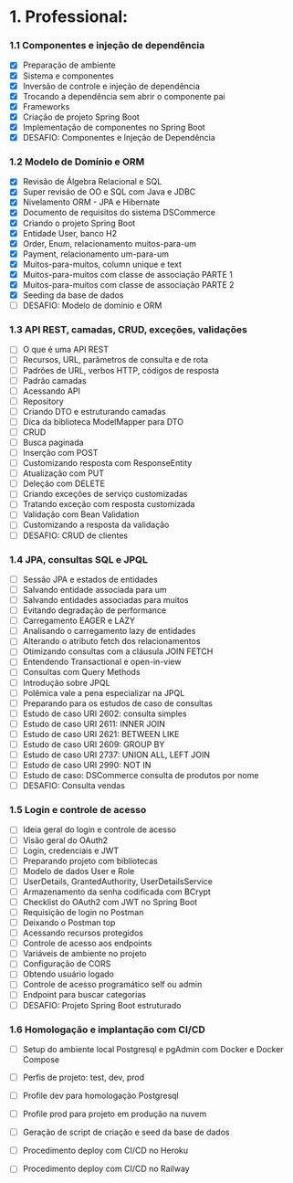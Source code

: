 # 1. Professional:

### 1.1 Componentes e injeção de dependência

- [x] Preparação de ambiente
- [x] Sistema e componentes
- [x] Inversão de controle e injeção de dependência
- [x] Trocando a dependência sem abrir o componente pai
- [x] Frameworks
- [x] Criação de projeto Spring Boot
- [x] Implementação de componentes no Spring Boot
- [x] DESAFIO: Componentes e Injeção de Dependência

### 1.2 Modelo de Domínio e ORM

- [x] Revisão de Álgebra Relacional e SQL
- [x] Super revisão de OO e SQL com Java e JDBC
- [x] Nivelamento ORM - JPA e Hibernate
- [x] Documento de requisitos do sistema DSCommerce
- [x] Criando o projeto Spring Boot
- [x] Entidade User, banco H2
- [x] Order, Enum, relacionamento muitos-para-um
- [x] Payment, relacionamento um-para-um
- [x] Muitos-para-muitos, column unique e text
- [x] Muitos-para-muitos com classe de associação PARTE 1
- [x] Muitos-para-muitos com classe de associação PARTE 2
- [x] Seeding da base de dados
- [ ] DESAFIO: Modelo de domínio e ORM

### 1.3 API REST, camadas, CRUD, exceções, validações

- [ ] O que é uma API REST
- [ ] Recursos, URL, parâmetros de consulta e de rota
- [ ] Padrões de URL, verbos HTTP, códigos de resposta
- [ ] Padrão camadas
- [ ] Acessando API
- [ ] Repository
- [ ] Criando DTO e estruturando camadas
- [ ] Dica da biblioteca ModelMapper para DTO
- [ ] CRUD
- [ ] Busca paginada
- [ ] Inserção com POST
- [ ] Customizando resposta com ResponseEntity
- [ ] Atualização com PUT
- [ ] Deleção com DELETE
- [ ] Criando exceções de serviço customizadas
- [ ] Tratando exceção com resposta customizada
- [ ] Validação com Bean Validation
- [ ] Customizando a resposta da validação
- [ ] DESAFIO: CRUD de clientes

### 1.4 JPA, consultas SQL e JPQL

- [ ] Sessão JPA e estados de entidades
- [ ] Salvando entidade associada para um
- [ ] Salvando entidades associadas para muitos
- [ ] Evitando degradação de performance
- [ ] Carregamento EAGER e LAZY
- [ ] Analisando o carregamento lazy de entidades
- [ ] Alterando o atributo fetch dos relacionamentos
- [ ] Otimizando consultas com a cláusula JOIN FETCH
- [ ] Entendendo Transactional e open-in-view
- [ ] Consultas com Query Methods
- [ ] Introdução sobre JPQL
- [ ] Polêmica vale a pena especializar na JPQL
- [ ] Preparando para os estudos de caso de consultas
- [ ] Estudo de caso URI 2602: consulta simples
- [ ] Estudo de caso URI 2611: INNER JOIN
- [ ] Estudo de caso URI 2621: BETWEEN LIKE
- [ ] Estudo de caso URI 2609: GROUP BY
- [ ] Estudo de caso URI 2737: UNION ALL, LEFT JOIN
- [ ] Estudo de caso URI 2990: NOT IN
- [ ] Estudo de caso: DSCommerce consulta de produtos por nome
- [ ] DESAFIO: Consulta vendas

### 1.5 Login e controle de acesso

- [ ] Ideia geral do login e controle de acesso
- [ ] Visão geral do OAuth2
- [ ] Login, credenciais e JWT
- [ ] Preparando projeto com bibliotecas
- [ ] Modelo de dados User e Role
- [ ] UserDetails, GrantedAuthority, UserDetailsService
- [ ] Armazenamento da senha codificada com BCrypt
- [ ] Checklist do OAuth2 com JWT no Spring Boot
- [ ] Requisição de login no Postman
- [ ] Deixando o Postman top
- [ ] Acessando recursos protegidos
- [ ] Controle de acesso aos endpoints
- [ ] Variáveis de ambiente no projeto
- [ ] Configuração de CORS
- [ ] Obtendo usuário logado
- [ ] Controle de acesso programático self ou admin
- [ ] Endpoint para buscar categorias
- [ ] DESAFIO: Projeto Spring Boot estruturado

### 1.6 Homologação e implantação com CI/CD

- [ ] Setup do ambiente local Postgresql e pgAdmin com Docker e Docker Compose
- [ ] Perfis de projeto: test, dev, prod
- [ ] Profile dev para homologação Postgresql
- [ ] Profile prod para projeto em produção na nuvem
- [ ] Geração de script de criação e seed da base de dados
- [ ] Procedimento deploy com CI/CD no Heroku
- [ ] Procedimento deploy com CI/CD no Railway



